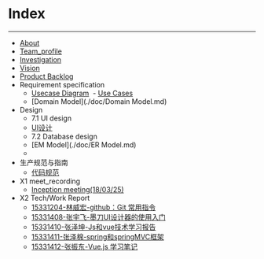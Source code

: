 

# Index
---
- [About](./doc/About.md)
- [Team_profile](./doc/Team_profile.md)
- [Investigation](./doc/Investigation.md)
- [Vision](./doc/Vision.md)
- [Product Backlog](./doc/Product_Backlog.md)
- Requirement specification
  - [Usecase Diagram](./doc/Usecase_Diagram.md)
  - [Use Cases](./doc/UseCase.md)
  - [Domain Model](./doc/Domain Model.md)
- Design
  - 7.1 UI design
  - [UI设计](https://github.com/Movie-ticket-Sale-System/UI-Design)
  - 7.2 Database design
  - [EM Model](./doc/ER Model.md)
  - 
- 生产规范与指南
  - [代码规范](./doc/Code_specification.md)
- X1 meet_recording
  - [Inception meeting(18/03/25)](./doc/Meet_recording.md)
- X2 Tech/Work Report
  - [15331204-林威宏-github：Git 常用指令](https://blog.csdn.net/linwh8/article/details/79779364)
  - [15331408-张宇飞-墨刀UI设计器的使用入门](https://blog.csdn.net/qq_40283873/article/details/79952023)
  - [15331410-张泽坤-Js和vue技术学习报告](https://blog.csdn.net/kunailin/article/details/79952796)
  - [15331411-张泽棉-spring和springMVC框架](https://blog.csdn.net/zzmian/article/details/79952698)
  - [15331412-张振东-Vue.js 学习笔记](https://shimo.im/docs/30nN5420V7syAOV1/)
